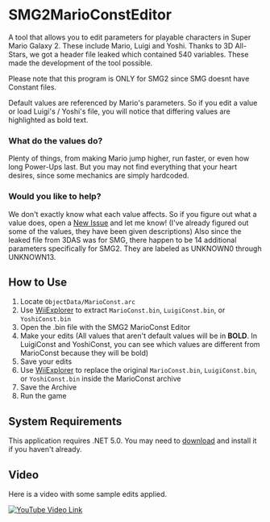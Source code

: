# SMG2MarioConstEditor
A tool that allows you to edit parameters for playable characters in Super Mario Galaxy 2. These include Mario, Luigi and Yoshi.
Thanks to 3D All-Stars, we got a header file leaked which contained 540 variables. These made the development of the tool possible.

Please note that this program is ONLY for SMG2 since SMG doesnt have Constant files.

Default values are referenced by Mario's parameters. So if you edit a value or load Luigi's / Yoshi's file, you will notice that differing values are highlighted as bold text.

### What do the values do?
Plenty of things, from making Mario jump higher, run faster, or even how long Power-Ups last. But you may not find everything that your heart desires, since some mechanics are simply hardcoded.

### Would you like to help?
We don't exactly know what each value affects. So if you figure out what a value does, open a [New Issue](https://github.com/SuperHackio/SMG2MarioConstEditor/issues) and let me know!
(I've already figured out some of the values, they have been given descriptions)
Also since the leaked file from 3DAS was for SMG, there happen to be 14 additional parameters specifically for SMG2. They are labeled as UNKNOWN0 through UNKNOWN13.

## How to Use
1. Locate `ObjectData/MarioConst.arc`
2. Use [WiiExplorer](https://github.com/SuperHackio/WiiExplorer) to extract `MarioConst.bin`, `LuigiConst.bin`, or `YoshiConst.bin`
3. Open the .bin file with the SMG2 MarioConst Editor
4. Make your edits (All values that aren't default values will be in **BOLD**. In LuigiConst and YoshiConst, you can see which values are different from MarioConst because they will be bold)
5. Save your edits
6. Use [WiiExplorer](https://github.com/SuperHackio/WiiExplorer) to replace the original `MarioConst.bin`, `LuigiConst.bin`, or `YoshiConst.bin` inside the MarioConst archive
7. Save the Archive
8. Run the game

## System Requirements
This application requires .NET 5.0. You may need to [download](https://dotnet.microsoft.com/en-us/download/dotnet/5.0/runtime?) and install it if you haven't already.


## Video
Here is a video with some sample edits applied.<br/>

[![YouTube Video Link](https://user-images.githubusercontent.com/44330283/154318807-3aa449a9-2655-4100-9458-2b6ac45c0cba.png)](https://www.youtube.com/watch?v=m-rGMPbuA1g)
